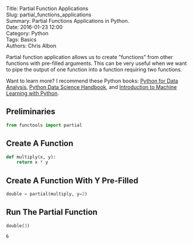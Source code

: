 Title: Partial Function Applications  
Slug: partial_functions_applications  
Summary: Partial Functions Applications in Python.    
Date: 2016-01-23 12:00   
Category: Python  
Tags: Basics    
Authors: Chris Albon  

Partial function application allows us to create "functions" from other functions with pre-filled arguments. This can be very useful when we want to pipe the output of one function into a function requiring two functions.

Want to learn more? I recommend these Python books: [Python for Data Analysis](http://amzn.to/2ljV9wY), [Python Data Science Handbook](http://amzn.to/2m0mgMB), and [Introduction to Machine Learning with Python](http://amzn.to/2mjYiwK).

## Preliminaries


```python
from functools import partial
```

## Create A Function


```python
def multiply(x, y):
    return x * y
```

## Create A Function With Y Pre-Filled


```python
double = partial(multiply, y=2)
```

## Run The Partial Function


```python
double(3)
```




    6
